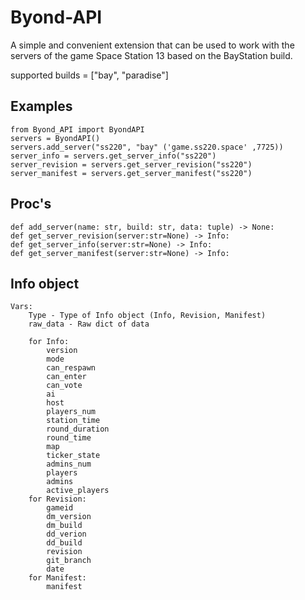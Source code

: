 # Byond-API
A simple and convenient extension that can be used to work with the servers of the game Space Station 13 based on the BayStation build.

supported builds = ["bay", "paradise"]

## Examples
```
from Byond_API import ByondAPI
servers = ByondAPI()
servers.add_server("ss220", "bay" ('game.ss220.space' ,7725))
server_info = servers.get_server_info("ss220")
server_revision = servers.get_server_revision("ss220")
server_manifest = servers.get_server_manifest("ss220")
```

## Proc's
```
def add_server(name: str, build: str, data: tuple) -> None:
def get_server_revision(server:str=None) -> Info:
def get_server_info(server:str=None) -> Info:
def get_server_manifest(server:str=None) -> Info:
```

## Info object
```
Vars:
    Type - Type of Info object (Info, Revision, Manifest)
    raw_data - Raw dict of data

    for Info:
        version
        mode
        can_respawn 
        can_enter
        can_vote
        ai
        host
        players_num
        station_time
        round_duration
        round_time
        map
        ticker_state
        admins_num
        players	
        admins
        active_players
    for Revision:
        gameid
        dm_version
        dm_build
        dd_verion 
        dd_build
        revision
        git_branch
        date
    for Manifest:
        manifest
```